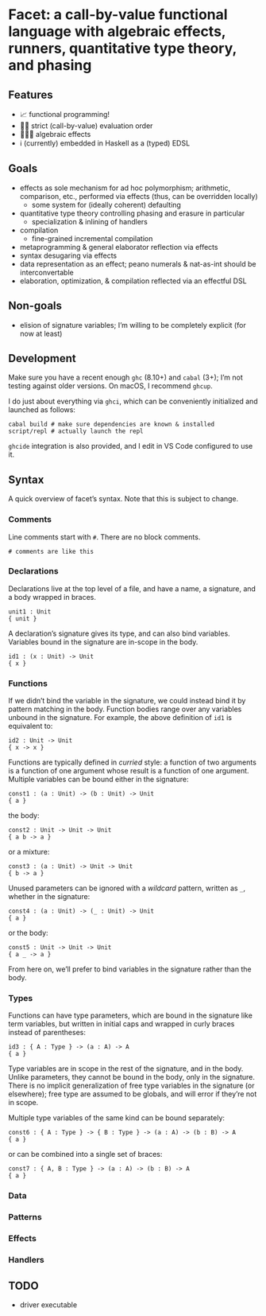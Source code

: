 # Facet: a call-by-value functional language with algebraic effects, runners, quantitative type theory, and phasing

## Features

- 📈 functional programming!
- ✋🏻 strict (call-by-value) evaluation order
- 👷🏻‍♀️ algebraic effects
- ℹ️ (currently) embedded in Haskell as a (typed) EDSL


## Goals

- effects as sole mechanism for ad hoc polymorphism; arithmetic, comparison, etc., performed via effects (thus, can be overridden locally)
  - some system for (ideally coherent) defaulting
- quantitative type theory controlling phasing and erasure in particular
  - specialization & inlining of handlers
- compilation
  - fine-grained incremental compilation
- metaprogramming & general elaborator reflection via effects
- syntax desugaring via effects
- data representation as an effect; peano numerals & nat-as-int should be interconvertable
- elaboration, optimization, & compilation reflected via an effectful DSL


## Non-goals

- elision of signature variables; I’m willing to be completely explicit (for now at least)


## Development

Make sure you have a recent enough `ghc` (8.10+) and `cabal` (3+); I’m not testing against older versions. On macOS, I recommend `ghcup`.

I do just about everything via `ghci`, which can be conveniently initialized and launched as follows:

```
cabal build # make sure dependencies are known & installed
script/repl # actually launch the repl
```

`ghcide` integration is also provided, and I edit in VS Code configured to use it.


## Syntax

A quick overview of facet’s syntax. Note that this is subject to change.


### Comments

Line comments start with `#`. There are no block comments.

```facet
# comments are like this
```


### Declarations

Declarations live at the top level of a file, and have a name, a signature, and a body wrapped in braces.

```facet
unit1 : Unit
{ unit }
```

A declaration’s signature gives its type, and can also bind variables. Variables bound in the signature are in-scope in the body.

```facet
id1 : (x : Unit) -> Unit
{ x }
```


### Functions

If we didn’t bind the variable in the signature, we could instead bind it by pattern matching in the body. Function bodies range over any variables unbound in the signature. For example, the above definition of `id1` is equivalent to:

```facet
id2 : Unit -> Unit
{ x -> x }
```

Functions are typically defined in _curried_ style: a function of two arguments is a function of one argument whose result is a function of one argument. Multiple variables can be bound either in the signature:

```facet
const1 : (a : Unit) -> (b : Unit) -> Unit
{ a }
```

the body:

```facet
const2 : Unit -> Unit -> Unit
{ a b -> a }
```

or a mixture:

```facet
const3 : (a : Unit) -> Unit -> Unit
{ b -> a }
```

Unused parameters can be ignored with a _wildcard_ pattern, written as `_`, whether in the signature:

```facet
const4 : (a : Unit) -> (_ : Unit) -> Unit
{ a }
```

or the body:

```facet
const5 : Unit -> Unit -> Unit
{ a _ -> a }
```

From here on, we’ll prefer to bind variables in the signature rather than the body.


### Types

Functions can have type parameters, which are bound in the signature like term variables, but written in initial caps and wrapped in curly braces instead of parentheses:

```facet
id3 : { A : Type } -> (a : A) -> A
{ a }
```

Type variables are in scope in the rest of the signature, and in the body. Unlike parameters, they cannot be bound in the body, only in the signature. There is no implicit generalization of free type variables in the signature (or elsewhere); free type are assumed to be globals, and will error if they’re not in scope.

Multiple type variables of the same kind can be bound separately:

```facet
const6 : { A : Type } -> { B : Type } -> (a : A) -> (b : B) -> A
{ a }
```

or can be combined into a single set of braces:

```facet
const7 : { A, B : Type } -> (a : A) -> (b : B) -> A
{ a }
```


### Data


### Patterns


### Effects


### Handlers


## TODO

- driver executable
